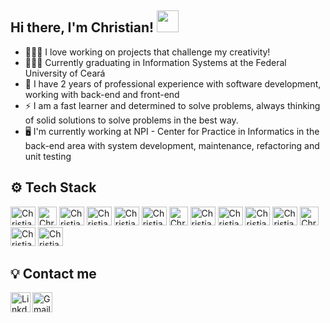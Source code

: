  ## Hi there, I'm Christian! <img src="https://media.giphy.com/media/hvRJCLFzcasrR4ia7z/giphy.gif" width="35px" height="35px">
 - 👨🏻‍💻 I love working on projects that challenge my creativity!
 - 👨🏻‍🎓 Currently graduating in Information Systems at the Federal University of Ceará
 - 🎯 I have 2 years of professional experience with software development, working with back-end and front-end
 - ⚡ I am a fast learner and determined to solve problems, always thinking of solid solutions to solve problems in the best way.
 - 🖥️ I'm currently working at NPI - Center for Practice in Informatics in the back-end area with system development, maintenance, refactoring and unit testing
 
 <div style="display: inline_block">
 
  ## ⚙️ Tech Stack 
   <img alt="Christian-r" height="30" width="40" src="https://cdn.jsdelivr.net/gh/devicons/devicon/icons/html5/html5-original.svg" />
   <img alt="Christian-r" height="30" src="https://cdn.jsdelivr.net/gh/devicons/devicon/icons/css3/css3-original.svg" />
   <img alt="Christian-r" height="30" width="40" src="https://cdn.jsdelivr.net/gh/devicons/devicon/icons/javascript/javascript-original.svg" />
   <img alt="Christian-r" height="30" width="40" src="https://cdn.jsdelivr.net/gh/devicons/devicon/icons/typescript/typescript-original.svg" />
   <img alt="Christian-r" height="30" width="40" src="https://cdn.jsdelivr.net/gh/devicons/devicon/icons/python/python-original.svg" />  
   <img alt="Christian-r" height="30" width="40" src="https://cdn.jsdelivr.net/gh/devicons/devicon/icons/java/java-original.svg" />
   <img alt="Christian-r" height="30" src="https://cdn.jsdelivr.net/gh/devicons/devicon/icons/spring/spring-original.svg" />
   <img alt="Christian-r" height="30" width="40" src="https://cdn.jsdelivr.net/gh/devicons/devicon/icons/nodejs/nodejs-original.svg" />
   <img alt="Christian-r" height="30" width="40" src="https://cdn.jsdelivr.net/gh/devicons/devicon/icons/nestjs/nestjs-plain.svg" />
   <img alt="Christian-r" height="30" width="40" src="https://cdn.jsdelivr.net/gh/devicons/devicon/icons/linux/linux-original.svg" />
   <img alt="Christian-r" height="30" width="40" src="https://cdn.jsdelivr.net/gh/devicons/devicon/icons/docker/docker-original.svg" />
   <img alt="Christian-r" height="30" src="https://cdn.jsdelivr.net/gh/devicons/devicon/icons/mysql/mysql-original.svg" />
   <img alt="Christian-r" height="30" width="40" src="https://cdn.jsdelivr.net/gh/devicons/devicon/icons/postgresql/postgresql-original.svg" />
   <img alt="Christian-r" height="30" width="40" src="https://cdn.jsdelivr.net/gh/devicons/devicon/icons/graphql/graphql-plain.svg" />
   
   
 ## 💡 Contact me
<a target="_blank" href="https://www.linkedin.com/in/christian-estevam-barbosa/">
  <img align="left" alt="LinkdeIN" width="32px" src="https://logospng.org/download/linkedin/logo-linkedin-icon-512.png" />
</a>
<a target="_blank" href="mailto:christianestevam@alu.ufc.br">
  <img align="left" alt="Gmail" width="32px" src="https://logospng.org/download/gmail/logo-gmail-512.png" />
</a>
</br>
   
